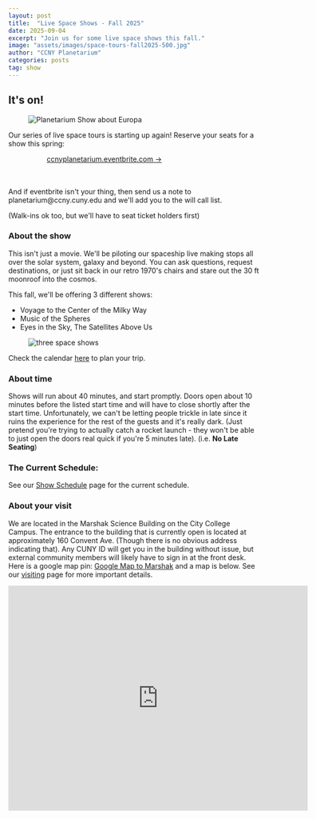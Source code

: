 ```yaml
---
layout: post
title:  "Live Space Shows - Fall 2025"
date: 2025-09-04
excerpt: "Join us for some live space shows this fall."
image: "assets/images/space-tours-fall2025-500.jpg"
author: "CCNY Planetarium"
categories: posts
tag: show
---
```


## It's on!

<div class="row">
<figure class="figure float-md-left col-md-4" style="max-width: 400px;">
   <img src="{{site.baseurl}}/assets/images/space-tours-fall2025-500sq.jpg" class="figure-img img-fluid" alt="Planetarium Show about Europa" />
 </figure>

<div class="col">
<p>Our series of live space tours is starting up again! Reserve your seats for a show this spring:</p>


<div style="margin: auto; width: 350px;">
   <a href="https://ccnyplanetarium.eventbrite.com" class="btn btn-primary" target="_blank">ccnyplanetarium.eventbrite.com &rarr;</a>
</div>
<br/>
<br/>
<p>And if eventbrite isn't your thing, then send us a note to planetarium@ccny.cuny.edu and we'll add you to the will call list. </p>

<p>(Walk-ins ok too, but we'll have to seat ticket holders first)</p>

</div>
</div>



### About the show

This isn't just a movie. We'll be piloting our spaceship live making stops all over the solar system, galaxy and beyond. You can ask questions, request destinations, or just sit back in our retro 1970's chairs and stare out the 30 ft moonroof into the cosmos.

This fall, we'll be offering 3 different shows:

- Voyage to the Center of the Milky Way
- Music of the Spheres
- Eyes in the Sky, The Satellites Above Us

<figure class="figure float-md-left col-md-12" style="max-width: 1200px;">
   <img src="{{site.baseurl}}/assets/images/show-thumbs-all3-f2025.jpg" class="figure-img img-fluid" alt="three space shows" />
 </figure>


Check the calendar [here]({{site.baseurl}}/shows/) to plan your trip. 

### About time

Shows will run about 40 minutes, and start promptly. Doors open about 10 minutes before the listed start time and will have to close shortly after the start time. Unfortunately, we can't be letting people trickle in late since it ruins the experience for the rest of the guests and it's really dark. (Just pretend you're trying to actually catch a rocket launch - they won't be able to just open the doors real quick if you're 5 minutes late). (i.e. <b>No Late Seating</b>)

### The Current Schedule:

See our [Show Schedule]({{site.baseurl}}/shows/) page for the current schedule. 


### About your visit

We are located in the Marshak Science Building on the City College Campus. The entrance to the building that is currently open is located at approximately 160 Convent Ave. (Though there is no obvious address indicating that). Any CUNY ID will get you in the building without issue, but external community members will likely have to sign in at the front desk. Here is a google map pin: [Google Map to Marshak](https://maps.app.goo.gl/8gSHQgDToYDjqosE7) and a map is below. See our [visiting]({{site.baseurl}}/visit/) page for more important details. 

<iframe src="https://www.google.com/maps/embed?pb=!1m18!1m12!1m3!1d805.7616891399921!2d-73.95021916379567!3d40.81933649355362!2m3!1f0!2f0!3f0!3m2!1i1024!2i768!4f13.1!3m3!1m2!1s0x89c2f66f8a1cd3ed%3A0xf4e2e61148ee904d!2sMarshak%20Science%20Building!5e0!3m2!1sen!2sus!4v1706194029197!5m2!1sen!2sus" width="600" height="450" style="border:0;" allowfullscreen="" loading="lazy" referrerpolicy="no-referrer-when-downgrade"></iframe>




